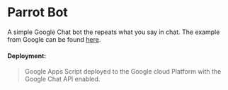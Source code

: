 # Parrot Bot

A simple Google Chat bot the repeats what you say in chat. The example from Google can be found [here](https://developers.google.com/hangouts/chat/how-tos/bots-apps-script).

#### Deployment:
> Google Apps Script deployed to the Google cloud Platform with the
> Google Chat API enabled.
